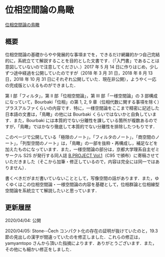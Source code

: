 # 位相空間論の鳥瞰

[位相空間論の鳥瞰](files/genetopo-20200405.pdf)

## 概要

位相空間論の基礎からやや発展的な事項までを，できるだけ網羅的かつ自己完結的に，系統立てて解説することを目的とした文書です．（「入門書」であることは意図していないので注意してください．）2017 年 5 月 14 日に作りはじめ，少しずつ途中経過を公開していたのですが（2018 年 3 月 31 日，2018 年 8 月 13 日，2018 年 10 月 31 日にそれぞれ公開していた．現在非公開），ようやく一応の完成版といえるものができました．

第 I 部「フィルタ」，第 II 部「位相空間論」，第 III 部「一様空間論」の 3 部構成になっていて，Bourbaki「位相」の第 1, 2, 9 章（位相代数に関する事項を除く）プラスアルファくらいの内容です．特に，一様空間論をここまで精密に記述した日本語の文書は，「鳥瞰」の他には Bourbaki くらいではないかと自負しています．また，Bourbaki には本質的でない分離性を課している箇所が複数あるのですが，「鳥瞰」ではかなり徹底して本質的でない分離性を排除したつもりです．

このページで公開している「極限のノート」，「フィルタのノート」，「商空間のノート」，「列型空間のノート」は，「鳥瞰」の一部を抜粋・再構成し，補足などを加えたものになっています．また，一様空間論の部分は，京都大学理系自主ゼミサークル S2S が発行する同人誌 [B.PROJECT Vol.1](http://s2s.undefin.net/wiki/?B.PROJECT)（C95 で頒布）に寄稿させていただきました（そこから加筆・修正しているので，内容は完全には同一ではありません）．

書くべきだがまだ書いていないこととして，写像空間の話があります．また，ゆくゆくはこの位相空間論・一様空間論の内容を基礎として，位相群論と位相線型空間論を系統立てて解説したいと思っています．

## 更新履歴

2020/04/04: 公開

2020/04/05: Stone--Čech コンパクト化の存在の証明が抜けていたのと，19.3 節の見出しの漢字が間違っていたのを修正しました．これらの修正は，yamyamtopo さんから頂いた指摘によります．ありがとうございます．また，その他にも細かい修正をしました．
